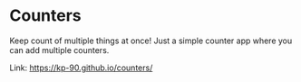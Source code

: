 # Counters

Keep count of multiple things at once! Just a simple counter app where you can add multiple counters.

Link: https://kp-90.github.io/counters/